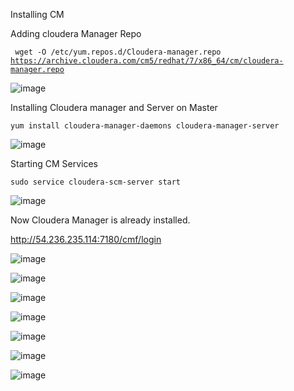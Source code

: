Installing CM

Adding cloudera Manager Repo

<code> wget -O /etc/yum.repos.d/Cloudera-manager.repo https://archive.cloudera.com/cm5/redhat/7/x86_64/cm/cloudera-manager.repo </code>

![image](https://user-images.githubusercontent.com/34034752/33447661-a8f56370-d5c9-11e7-88a8-0854f60b92b0.png)

Installing Cloudera manager and Server on Master

<code>yum install cloudera-manager-daemons cloudera-manager-server </code>


![image](https://user-images.githubusercontent.com/34034752/33447914-36980a7a-d5ca-11e7-896e-4f818002ba52.png)

Starting CM Services

<code>sudo service cloudera-scm-server start</code>

![image](https://user-images.githubusercontent.com/34034752/33448349-676ea16c-d5cb-11e7-8a98-32afd722b994.png)

Now Cloudera Manager is already installed.

http://54.236.235.114:7180/cmf/login

![image](https://user-images.githubusercontent.com/34034752/33448464-bd6bb4b0-d5cb-11e7-837e-4b7d325e8f54.png)

![image](https://user-images.githubusercontent.com/34034752/33449247-d58c8fe0-d5cd-11e7-819a-d91d017e835c.png)

![image](https://user-images.githubusercontent.com/34034752/33449775-66ed59dc-d5cf-11e7-8462-ae3c8628fa89.png)

![image](https://user-images.githubusercontent.com/34034752/33301000-fb996166-d3b8-11e7-9630-fab25cd31983.png)

![image](https://user-images.githubusercontent.com/34034752/33301040-32f85ce8-d3b9-11e7-8277-a47628442446.png)

![image](https://user-images.githubusercontent.com/34034752/33451362-724d16fa-d5d4-11e7-983c-7c05b6dd6d47.png)

![image](https://user-images.githubusercontent.com/34034752/33451546-f8136e74-d5d4-11e7-81c0-eda8161c0648.png)
